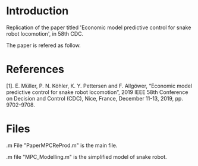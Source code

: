 # Introduction 
Replication of the paper titled 'Economic model predictive control for snake robot locomotion', in 58th CDC.

The paper is refered as follow.

# References 

[1]. E. Müller, P. N. Köhler, K. Y. Pettersen and F. Allgöwer, “Economic model predictive control for snake robot locomotion”, 2019 IEEE 58th Conference on Decision and Control (CDC), Nice, France, December 11-13, 2019, pp. 9702-9708.

# Files


.m File "PaperMPCReProd.m" is the main file. 

.m file "MPC_Modelling.m" is the simplified model of snake robot.
